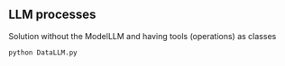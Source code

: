 ## LLM processes
Solution without the ModelLLM and having tools (operations) as classes

```bash
python DataLLM.py
```